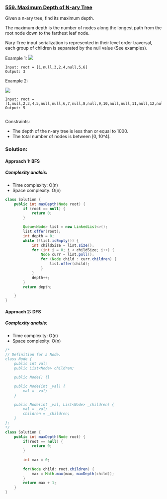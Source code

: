 ### [559. Maximum Depth of N-ary Tree](https://leetcode.com/problems/maximum-depth-of-n-ary-tree/)

Given a n-ary tree, find its maximum depth.

The maximum depth is the number of nodes along the longest path from the root node down to the farthest leaf node.

Nary-Tree input serialization is represented in their level order traversal, each group of children is separated by the null value (See examples).

 

Example 1:
![](https://assets.leetcode.com/uploads/2018/10/12/narytreeexample.png)
```
Input: root = [1,null,3,2,4,null,5,6]
Output: 3
```

Example 2:

![](https://assets.leetcode.com/uploads/2019/11/08/sample_4_964.png)
```
Input: root = [1,null,2,3,4,5,null,null,6,7,null,8,null,9,10,null,null,11,null,12,null,13,null,null,14]
Output: 5
 
```

Constraints:

- The depth of the n-ary tree is less than or equal to 1000.
- The total number of nodes is between [0, 10^4].

### Solution:
#### Approach 1: BFS
##### Complexity analsis:
- Time complexity: O(n)
- Space complexity: O(n)

```java
class Solution {
    public int maxDepth(Node root) {
        if (root == null) {
            return 0;
        }

        Queue<Node> list = new LinkedList<>();
        list.offer(root);
        int depth = 0;
        while (!list.isEmpty()) {
            int childSize = list.size();
            for (int i = 0; i < childSize; i++) {
                Node curr = list.poll();
                for (Node child : curr.children) {
                    list.offer(child);
                }
            }
            depth++;
        }
        return depth;

    }
}
```

#### Approach 2: DFS
##### Complexity analsis:
- Time complexity: O(n)
- Space complexity: O(n)

```java
/*
// Definition for a Node.
class Node {
    public int val;
    public List<Node> children;

    public Node() {}

    public Node(int _val) {
        val = _val;
    }

    public Node(int _val, List<Node> _children) {
        val = _val;
        children = _children;
    }
};
*/
class Solution {
    public int maxDepth(Node root) {
        if(root == null) {
            return 0;
        }
        
        int max = 0;
        
        for(Node child: root.children) {
            max = Math.max(max, maxDepth(child));
        }
        return max + 1;
    }
}
```